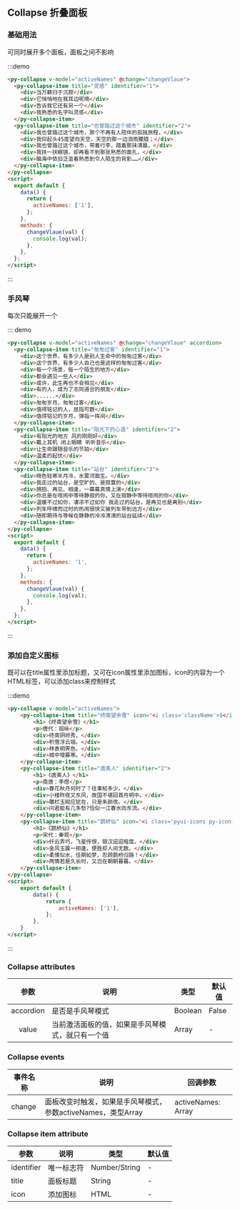 ## Collapse 折叠面板


### 基础用法

可同时展开多个面板，面板之间不影响

:::demo 

```html
<py-collapse v-model="activeNames" @change="changeVlaue">
  <py-collapse-item title="灵感" identifier="1">
    <div>当万籁归于沉寂</div>
    <div>它悄悄地在我耳边呢喃</div>
    <div>告诉我它还有另一个</div>
    <div>我熟悉的名字叫灵感</div>
  </py-collapse-item>
  <py-collapse-item title="也曾路过这个城市" identifier="2">
    <div>我也曾路过这个城市，那个不再有人陪伴的孤独旅程，</div>
    <div>我仰起头45度望向天空，天空的那一边泪雨朦胧；</div>
    <div>我也曾路过这个城市，带着行李，踏着那抹清晨，</div>
    <div>我扶一扶眼镜，却再看不到那张熟悉的面孔，</div>
    <div>脑海中依旧泛滥着熟悉到令人陌生的背影……</div>
  </py-collapse-item>
</py-collapse>
<script>
  export default {
    data() {
      return {
        activeNames: ['1'],
      };
    },
    methods: {
      changeVlaue(val) {
        console.log(val);
      },
    },
  };
</script>
```

:::


### 手风琴

每次只能展开一个

::: demo

```html
<py-collapse v-model="activeNames" @change="changeVlaue" accordion>
  <py-collapse-item title="匆匆过客" identifier="1">
    <div>这个世界，有多少人是别人生命中的匆匆过客</div>
    <div>这个世界，有多少人自己也是这样的匆匆过客</div>
    <div>每一个场景，每一个陌生的地方</div>
    <div>都会遇见一些人</div>
    <div>或许，此生再也不会相见</div>
    <div>有的人，成为了志同道合的朋友</div>
    <div>......</div>
    <div>匆匆岁月，匆匆过客</div>
    <div>值得铭记的人，屈指可数</div>
    <div>值得铭记的岁月，弹指一挥间</div>
  </py-collapse-item>
  <py-collapse-item title="阳光下的心语" identifier="2">
    <div>有阳光的地方 风的刚刚好</div>
    <div>戴上耳机 闭上眼睛 听听音乐</div>
    <div>让生命跟随音乐的节拍</div>
    <div>温柔的起伏</div>
  </py-collapse-item>
  <py-collapse-item title="站台" identifier="3">
    <div>晓色轻寒半月冷，水雾河面生。</div>
    <div>我走过的站台，是空旷的、是寂寞的</div>
    <div>拥抱、再见、相逢，一幕幕真情上演</div>
    <div>你总是在喧闹中等待静寂的你，又在寂静中等待喧闹的你</div>
    <div>温暖不过如你，凄凉不过如你 我走过的站台，是再见也是离别</div>
    <div>列车呼啸而过时的热闹很快又被列车带到远方</div>
    <div>随即期待与等候在静静的冷冷清清的站台延续</div>
  </py-collapse-item>
</py-collapse>
<script>
  export default {
    data() {
      return {
        activeNames: '1',
      };
    },
    methods: {
      changeVlaue(val) {
        console.log(val);
      },
    },
  };
</script>
```

:::

### 添加自定义图标

既可以在title属性里添加标题，又可在icon属性里添加图标，icon的内容为一个HTML标签，可以添加class来控制样式

:::demo

```html
<py-collapse v-model="activeNames">
    <py-collapse-item title="终南望余雪" icon="<i class='className'>$</i>" identifier="1">
        <h1>《终南望余雪》</h1>
        <p>唐代：祖咏</p>
        <div>终南阴岭秀，</div>
        <div>积雪浮云端。</div>
        <div>林表明霁色，</div>
        <div>城中增暮寒。</div>
    </py-collapse-item>
    <py-collapse-item title="虞美人" identifier="2">
        <h1>《虞美人》</h1>
        <p>南唐：李煜</p>
        <div>春花秋月何时了？往事知多少。</div>
        <div>小楼昨夜又东风，故国不堪回首月明中。</div>
        <div>雕栏玉砌应犹在，只是朱颜改。</div>
        <div>问君能有几多愁?恰似一江春水向东流。</div>
    </py-collapse-item>
    <py-collapse-item title="鹊桥仙" icon="<i class='pyui-icons py-icon-star-fill'></i>" identifier="3">
        <h1>《鹊桥仙》</h1>
        <p>宋代：秦观</p>
        <div>纤云弄巧，飞星传恨，银汉迢迢暗度。</div>
        <div>金风玉露一相逢，便胜却人间无数。</div>
        <div>柔情似水，佳期如梦，忍顾鹊桥归路！</div>
        <div>两情若是久长时，又岂在朝朝暮暮。</div>
    </py-collapse-item>
</py-collapse>
<script>
    export default {
        data() {
            return {
                activeNames: ['1'],
            };
        },
    }
</script>
```

:::

### Collapse attributes


| 参数       | 说明                                                                                 | 类型         | 默认值 |
|:----------:| ----------------------------------------------------------------------------------- | ------------ | ----- |
| accordion  | 是否是手风琴模式                                                                      | Boolean      | False
| value      | 当前激活面板的值，如果是手风琴模式，就只有一个值                                         | Array | -

### Collapse events

| 事件名称     | 说明                                                                               | 回调参数                   |
| ----------- | --------------------------------------------------------------------------------- | -------------------------- |
| change      | 面板改变时触发，如果是手风琴模式，参数activeNames，类型Array                          | activeNames: Array         |

### Collapse item attribute

| 参数        | 说明                                                                               | 类型           | 默认值 |
| ----------- | --------------------------------------------------------------------------------- | -------        | ------ |
| identifier  | 唯一标志符                                                                         | Number/String  | -
| title       | 面板标题                                                                           | String         | -
| icon        | 添加图标                                                                           | HTML           | -

